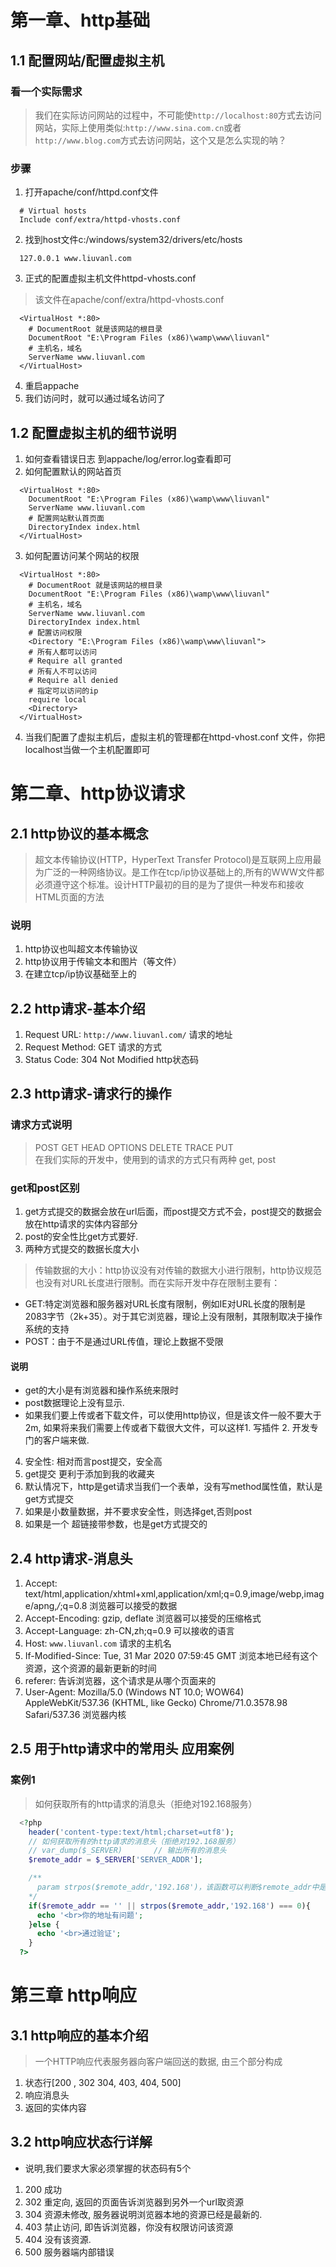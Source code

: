 # 第一章、http基础
## 1.1 配置网站/配置虚拟主机
### 看一个实际需求
> 我们在实际访问网站的过程中，不可能使```http://localhost:80```方式去访问网站，实际上使用类似:```http://www.sina.com.cn```或者```http://www.blog.com```方式去访问网站，这个又是怎么实现的呐？
### 步骤
1. 打开apache/conf/httpd.conf文件
```
  # Virtual hosts
  Include conf/extra/httpd-vhosts.conf
```
2. 找到host文件c:/windows/system32/drivers/etc/hosts
```
  127.0.0.1 www.liuvanl.com
```
3. 正式的配置虚拟主机文件httpd-vhosts.conf
> 该文件在apache/conf/extra/httpd-vhosts.conf 
```
  <VirtualHost *:80>
    # DocumentRoot 就是该网站的根目录
    DocumentRoot "E:\Program Files (x86)\wamp\www\liuvanl"
    # 主机名，域名
    ServerName www.liuvanl.com
  </VirtualHost>
```
4. 重启appache
5. 我们访问时，就可以通过域名访问了
## 1.2 配置虚拟主机的细节说明
1. 如何查看错误日志   到appache/log/error.log查看即可
2. 如何配置默认的网站首页
```
  <VirtualHost *:80>
    DocumentRoot "E:\Program Files (x86)\wamp\www\liuvanl"
    ServerName www.liuvanl.com
    # 配置网站默认首页面
    DirectoryIndex index.html
  </VirtualHost>
```
3. 如何配置访问某个网站的权限
```
  <VirtualHost *:80>
    # DocumentRoot 就是该网站的根目录
    DocumentRoot "E:\Program Files (x86)\wamp\www\liuvanl"
    # 主机名，域名
    ServerName www.liuvanl.com
    DirectoryIndex index.html
    # 配置访问权限
    <Directory "E:\Program Files (x86)\wamp\www\liuvanl">
    # 所有人都可以访问
    # Require all granted
    # 所有人不可以访问
    # Require all denied
    # 指定可以访问的ip
    require local
    <Directory>
  </VirtualHost>
```
4. 当我们配置了虚拟主机后，虚拟主机的管理都在httpd-vhost.conf 文件，你把localhost当做一个主机配置即可
# 第二章、http协议请求
## 2.1 http协议的基本概念
> 超文本传输协议(HTTP，HyperText Transfer Protocol)是互联网上应用最为广泛的一种网络协议。是工作在tcp/ip协议基础上的,所有的WWW文件都必须遵守这个标准。设计HTTP最初的目的是为了提供一种发布和接收HTML页面的方法
### 说明
1. http协议也叫超文本传输协议
2. http协议用于传输文本和图片（等文件）
3. 在建立tcp/ip协议基础至上的
## 2.2 http请求-基本介绍
1. Request URL: `http://www.liuvanl.com/` 请求的地址
2. Request Method: GET  请求的方式
3. Status Code: 304 Not Modified   http状态码
## 2.3 http请求-请求行的操作
### 请求方式说明
> POST GET HEAD OPTIONS DELETE TRACE PUT  
> 在我们实际的开发中，使用到的请求的方式只有两种 get, post
### get和post区别
1. get方式提交的数据会放在url后面，而post提交方式不会，post提交的数据会放在http请求的实体内容部分
2. post的安全性比get方式要好.
3. 两种方式提交的数据长度大小
> 传输数据的大小：http协议没有对传输的数据大小进行限制，http协议规范也没有对URL长度进行限制。而在实际开发中存在限制主要有：
+ GET:特定浏览器和服务器对URL长度有限制，例如IE对URL长度的限制是2083字节（2k+35）。对于其它浏览器，理论上没有限制，其限制取决于操作系统的支持
+ POST：由于不是通过URL传值，理论上数据不受限
#### 说明
+ get的大小是有浏览器和操作系统来限时
+ post数据理论上没有显示.
+ 如果我们要上传或者下载文件，可以使用http协议，但是该文件一般不要大于2m, 如果将来我们需要上传或者下载很大文件，可以这样1. 写插件 2. 开发专门的客户端来做.
4. 安全性: 相对而言post提交，安全高
5. get提交 更利于添加到我的收藏夹
6. 默认情况下，http是get请求当我们一个表单，没有写method属性值，默认是get方式提交
7. 如果是小数量数据，并不要求安全性，则选择get,否则post
8. 如果是一个 超链接带参数，也是get方式提交的
## 2.4 http请求-消息头
1. Accept: text/html,application/xhtml+xml,application/xml;q=0.9,image/webp,image/apng,*/*;q=0.8 浏览器可以接受的数据
2. Accept-Encoding: gzip, deflate  浏览器可以接受的压缩格式
3. Accept-Language: zh-CN,zh;q=0.9  可以接收的语言
4. Host: `www.liuvanl.com`    请求的主机名
5. If-Modified-Since: Tue, 31 Mar 2020 07:59:45 GMT  浏览本地已经有这个资源，这个资源的最新更新的时间
6. referer:  告诉浏览器，这个请求是从哪个页面来的
7. User-Agent: Mozilla/5.0 (Windows NT 10.0; WOW64) AppleWebKit/537.36 (KHTML, like Gecko) Chrome/71.0.3578.98 Safari/537.36  浏览器内核
## 2.5 用于http请求中的常用头 应用案例
### 案例1
> 如何获取所有的http请求的消息头（拒绝对192.168服务）
```php
  <?php
    header('content-type:text/html;charset=utf8');
    // 如何获取所有的http请求的消息头（拒绝对192.168服务）
    // var_dump($_SERVER)		// 输出所有的消息头
    $remote_addr = $_SERVER['SERVER_ADDR'];

    /**
      param strpos($remote_addr,'192.168')，该函数可以判断$remote_addr中是否含有192.168，如果有就返回一个值，表示在$remote_addr串中第几个位置，返回0表示，开头就出现
    */
    if($remote_addr == '' || strpos($remote_addr,'192.168') === 0){
      echo '<br>你的地址有问题';
    }else {
      echo '<br>通过验证';
    }
  ?>
```
# 第三章 http响应
## 3.1 http响应的基本介绍
> 一个HTTP响应代表服务器向客户端回送的数据, 由三个部分构成
1. 状态行[200 , 302 304, 403, 404, 500]
2. 响应消息头
3. 返回的实体内容
## 3.2	http响应状态行详解
+ 说明,我们要求大家必须掌握的状态码有5个
1. 200 成功
2. 302 重定向,  返回的页面告诉浏览器到另外一个url取资源
3. 304 资源未修改, 服务器说明浏览器本地的资源已经是最新的.
4. 403 禁止访问, 即告诉浏览器，你没有权限访问该资源
5. 404 没有该资源.
6. 500 服务器端内部错误 
